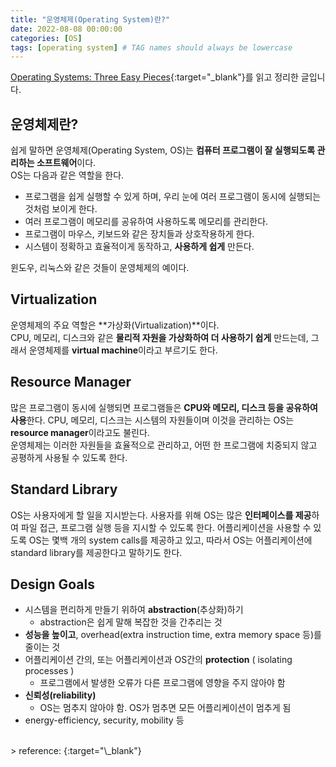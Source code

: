 ```yaml
---
title: "운영체제(Operating System)란?"
date: 2022-08-08 00:00:00
categories: [OS]
tags: [operating system] # TAG names should always be lowercase
---
```


[Operating Systems: Three Easy Pieces](https://pages.cs.wisc.edu/~remzi/OSTEP/){:target="\_blank"}를 읽고 정리한 글입니다.

## 운영체제란?

쉽게 말하면 운영체제(Operating System, OS)는 **컴퓨터 프로그램이 잘 실행되도록 관리하는 소프트웨어**이다.  
OS는 다음과 같은 역할을 한다.

- 프로그램을 쉽게 실행할 수 있게 하며, 우리 눈에 여러 프로그램이 동시에 실행되는 것처럼 보이게 한다.
- 여러 프로그램이 메모리를 공유하여 사용하도록 메모리를 관리한다.
- 프로그램이 마우스, 키보드와 같은 장치들과 상호작용하게 한다.
- 시스템이 정확하고 효율적이게 동작하고, **사용하게 쉽게** 만든다.

윈도우, 리눅스와 같은 것들이 운영체제의 예이다.

## Virtualization

운영체제의 주요 역할은 **가상화(Virtualization)**이다.  
CPU, 메모리, 디스크와 같은 **물리적 자원을 가상화하여 더 사용하기 쉽게** 만드는데, 그래서 운영체제를 **virtual machine**이라고 부르기도 한다.

## Resource Manager

많은 프로그램이 동시에 실행되면 프로그램들은 **CPU와 메모리, 디스크 등을 공유하여 사용**한다. CPU, 메모리, 디스크는 시스템의 자원들이며 이것을 관리하는 OS는 **resource manager**이라고도 불린다.  
운영체제는 이러한 자원들을 효율적으로 관리하고, 어떤 한 프로그램에 치중되지 않고 공평하게 사용될 수 있도록 한다.

## Standard Library

OS는 사용자에게 할 일을 지시받는다. 사용자를 위해 OS는 많은 **인터페이스를 제공**하여 파일 접근, 프로그램 실행 등을 지시할 수 있도록 한다. 어플리케이션을 사용할 수 있도록 OS는 몇백 개의 system calls를 제공하고 있고, 따라서 OS는 어플리케이션에 standard library를 제공한다고 말하기도 한다.

## Design Goals

- 시스템을 편리하게 만들기 위하여 **abstraction**(추상화)하기
  - abstraction은 쉽게 말해 복잡한 것을 간추리는 것
- **성능을 높이고**, overhead(extra instruction time, extra memory space 등)를 줄이는 것
- 어플리케이션 간의, 또는 어플리케이션과 OS간의 **protection** ( isolating processes )
  - 프로그램에서 발생한 오류가 다른 프로그램에 영향을 주지 않아야 함
- **신뢰성(reliability)**
  - OS는 멈추지 않아야 함. OS가 멈추면 모든 어플리케이션이 멈추게 됨
- energy-efficiency, security, mobility 등

<br/>
> reference: <https://pages.cs.wisc.edu/~remzi/OSTEP/intro.pdf>{:target="\_blank"}
